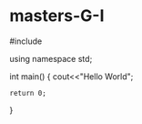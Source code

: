# masters-G-I

#include <iostream>

using namespace std;

int main()
{
    cout<<"Hello World";

    return 0;
}
